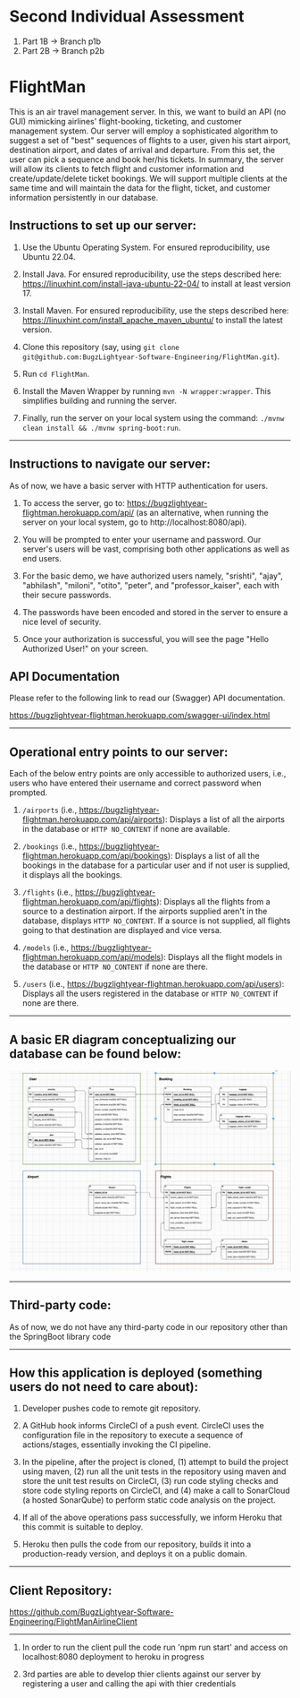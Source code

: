# Second Individual Assessment
1. Part 1B -> Branch p1b
2. Part 2B -> Branch p2b

# FlightMan

This is an air travel management server. In this, we want to build an API (no GUI)
mimicking airlines' flight-booking, ticketing, and customer management system. Our
server will employ a sophisticated algorithm to suggest a set of "best" sequences
of flights to a user, given his start airport, destination airport, and dates of
arrival and departure. From this set, the user can pick a sequence and book her/his
tickets. In summary, the server will allow its clients to fetch flight and customer
information and create/update/delete ticket bookings. We will support multiple
clients at the same time and will maintain the data for the flight, ticket, and
customer information persistently in our database.


## Instructions to set up our server:
1. Use the Ubuntu Operating System. For ensured reproducibility, use Ubuntu
22.04.

2. Install Java. For ensured reproducibility, use the steps described here:
https://linuxhint.com/install-java-ubuntu-22-04/ to install at least version 17.

3. Install Maven. For ensured reproducibility, use the steps described here:
https://linuxhint.com/install_apache_maven_ubuntu/ to install the latest version.

4. Clone this repository (say, using `git clone
git@github.com:BugzLightyear-Software-Engineering/FlightMan.git`).

5. Run `cd FlightMan`.

6. Install the Maven Wrapper by running `mvn -N wrapper:wrapper`. This
simplifies building and running the server.

7. Finally, run the server on your local system using the command: `./mvnw clean
install && ./mvnw spring-boot:run`.

--------------------------------------------------------------------------------

## Instructions to navigate our server:
As of now, we have a basic server with HTTP authentication for users.

1. To access the server, go to:
https://bugzlightyear-flightman.herokuapp.com/api/ (as an alternative, when
running the server on your local system, go to http://localhost:8080/api).

2. You will be prompted to enter your username and password. Our server's users
will be vast, comprising both other applications as well as end users.

3. For the basic demo, we have authorized users namely, "srishti", "ajay",
"abhilash", "miloni", "otito", "peter", and "professor_kaiser", each with their
secure passwords.

4. The passwords have been encoded and stored in the server to ensure a nice
level of security.

5. Once your authorization is successful, you will see the page "Hello Authorized
User!" on your screen.

## API Documentation
Please refer to the following link to read our (Swagger) API documentation.

https://bugzlightyear-flightman.herokuapp.com/swagger-ui/index.html

--------------------------------------------------------------------------------

## Operational entry points to our server:
Each of the below entry points are only accessible to authorized users, i.e.,
users who have entered their username and correct password when prompted.

1. `/airports` (i.e., https://bugzlightyear-flightman.herokuapp.com/api/airports):
Displays a list of all the airports in the database or `HTTP NO_CONTENT` if none
are available.

2. `/bookings` (i.e., https://bugzlightyear-flightman.herokuapp.com/api/bookings):
Displays a list of all the bookings in the database for a particular user and if
not user is supplied, it displays all the bookings.

3. `/flights` (i.e., https://bugzlightyear-flightman.herokuapp.com/api/flights):
Displays all the flights from a source to a destination airport. If the airports
supplied aren't in the database, displays `HTTP NO_CONTENT`. If a source is not
supplied, all flights going to that destination are displayed and vice versa.

4. `/models` (i.e., https://bugzlightyear-flightman.herokuapp.com/api/models):
Displays all the flight models in the database or `HTTP NO_CONTENT` if none are
there.

5. `/users` (i.e., https://bugzlightyear-flightman.herokuapp.com/api/users):
Displays all the users registered in the database or `HTTP NO_CONTENT` if none
are there.

--------------------------------------------------------------------------------

## A basic ER diagram conceptualizing our database can be found below:

![alt text](https://github.com/BugzLightyear-Software-Engineering/FlightMan/blob/main/ER_Diagram.png)

--------------------------------------------------------------------------------

## Third-party code:
As of now, we do not have any third-party code in our repository other than the
SpringBoot library code

--------------------------------------------------------------------------------

## How this application is deployed (something users do not need to care about):
1. Developer pushes code to remote git repository.

2. A GitHub hook informs CircleCI of a push event. CircleCI uses the
configuration file in the repository to execute a sequence of actions/stages,
essentially invoking the CI pipeline.

3. In the pipeline, after the project is cloned, (1) attempt to build the project
using maven, (2) run all the unit tests in the repository using maven and store
the unit test results on CircleCI, (3) run code styling checks and store code
styling reports on CircleCI, and (4) make a call to SonarCloud (a hosted
SonarQube) to perform static code analysis on the project.

4. If all of the above operations pass successfully, we inform Heroku that this
commit is suitable to deploy.

5. Heroku then pulls the code from our repository, builds it into a
production-ready version, and deploys it on a public domain.



--------------------------------------------------------------------------------

## Client Repository:
https://github.com/BugzLightyear-Software-Engineering/FlightManAirlineClient

--------------------------------------------------------------------------------

1. In order to run the client pull the code run 'npm run start' and access on localhost:8080
deployment to heroku in progress

2. 3rd parties are able to develop thier clients against our server by registering a user 
and calling the api with thier credentials


